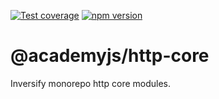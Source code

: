 [![Test coverage](https://codecov.io/gh//notaphplover/academy-manager/branch/main/graph/badge.svg?flag=%40inversifyjs%2Fhttp-core)](https://codecov.io/gh//notaphplover/academy-manager/branch/main/graph/badge.svg?flag=%40inversifyjs%2Fhttp-core)
[![npm version](https://img.shields.io/github/package-json/v//notaphplover/academy-manager?filename=packages%2Fframework%2Flibraries%2Fcore%2Fpackage.json&style=plastic)](https://www.npmjs.com/package/@academyjs/http-core)

# @academyjs/http-core

Inversify monorepo http core modules.
